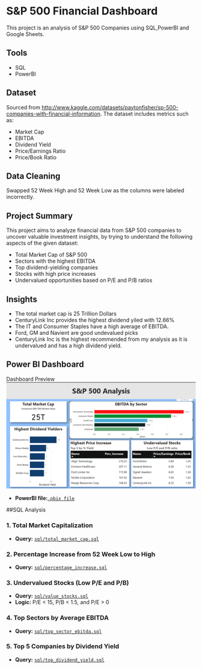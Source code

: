 # S&P 500 Financial Dashboard

This project is an analysis of S&P 500 Companies using SQL,PowerBI and Google Sheets.

## Tools
- SQL
- PowerBI

## Dataset
Sourced from http://www.kaggle.com/datasets/paytonfisher/sp-500-companies-with-financial-information. The dataset includes metrics such as:
- Market Cap
- EBITDA
- Dividend Yield
- Price/Earnings Ratio
- Price/Book Ratio

## Data Cleaning
 Swapped 52 Week High and 52 Week Low as the columns were labeled incorrectly.

## Project Summary

This project aims to analyze financial data from S&P 500 companies to uncover valuable investment insights, by trying to understand the following aspects of the given dataset:

- Total Market Cap of S&P 500
- Sectors with the highest EBITDA
- Top dividend-yielding companies
- Stocks with high price increases
- Undervalued opportunities based on P/E and P/B ratios

## Insights

- The total market cap is 25 Trillion Dollars
- CenturyLink Inc provides the highest dividend yiled with 12.66%
- The IT and Consumer Staples have a high average of EBITDA.
- Ford, GM and Navient are good undevalued picks
- CenturyLink Inc is the highest recommended from my analysis as it is undervalued and has a high dividend yield.


## Power BI Dashboard

Dashboard Preview
![Power BI Dashboard](powerbi/dashboard_preview.png)

- **PowerBI file:**[`.pbix file`](powerbi/sp_500_analysis.pbix)

##SQL Analysis

### 1. Total Market Capitalization
- **Query:** [`sql/total_market_cap.sql`](sql/total_market_cap.sql)  



### 2. Percentage Increase from 52 Week Low to High
- **Query:** [`sql/percentage_increase.sql`](sql/percentage_increase.sql)  



### 3. Undervalued Stocks (Low P/E and P/B)
- **Query:** [`sql/value_stocks.sql`](sql/value_stocks.sql)  
- **Logic:** P/E < 15, P/B < 1.5, and P/E > 0  


### 4. Top Sectors by Average EBITDA
- **Query:** [`sql/top_sector_ebitda.sql`](sql/top_sector_ebitda.sql)  


### 5. Top 5 Companies by Dividend Yield
- **Query:** [`sql/top_dividend_yield.sql`](sql/top_dividend_yield.sql)

  

